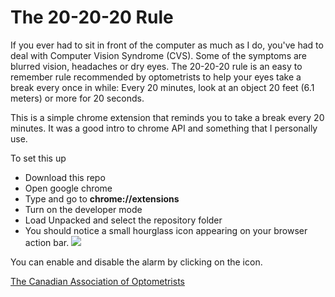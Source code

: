 # The 20-20-20 Rule
If you ever had to sit in front of the computer as much as I do, you've had to deal with Computer Vision Syndrome (CVS). Some of the symptoms are blurred vision, headaches or dry eyes. The 20-20-20 rule is an easy to remember rule recommended by optometrists to help your eyes take a break every once in while: Every 20 minutes, look at an object 20 feet (6.1 meters) or more for 20 seconds.

This is a simple chrome extension that reminds you to take a break every 20 minutes. It was a good intro to chrome API and something that I personally use.

To set this up
- Download this repo
- Open google chrome
- Type and go to **chrome://extensions**
- Turn on the developer mode
- Load Unpacked and select the repository folder
- You should notice a small hourglass icon appearing on your browser action bar. 
![](https://github.com/Hedwig/20-20-20/blob/master/icons8-time-50.png)

You can enable and disable the alarm by clicking on the icon.

[The Canadian Association of Optometrists](https://opto.ca/health-library/the-20-20-20-rule)

